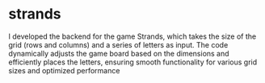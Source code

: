 # strands
I developed the backend for the game Strands, which takes the size of the grid (rows and columns) and a series of letters as input. The code dynamically adjusts the game board based on the dimensions and efficiently places the letters, ensuring smooth functionality for various grid sizes and optimized performance
